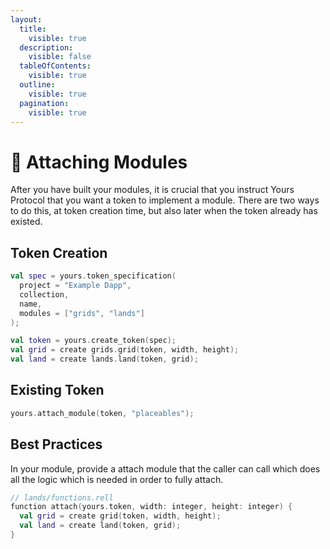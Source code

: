```yaml
---
layout:
  title:
    visible: true
  description:
    visible: false
  tableOfContents:
    visible: true
  outline:
    visible: true
  pagination:
    visible: true
---
```


# 🔌 Attaching Modules

After you have built your modules, it is crucial that you instruct Yours Protocol that you want a token to implement a module. There are two ways to do this, at token creation time, but also later when the token already has existed.

## Token Creation

```kotlin
val spec = yours.token_specification(
  project = "Example Dapp",
  collection,
  name,
  modules = ["grids", "lands"]
);

val token = yours.create_token(spec);
val grid = create grids.grid(token, width, height);
val land = create lands.land(token, grid);
```

## Existing Token

```kotlin
yours.attach_module(token, "placeables");
```

## Best Practices

In your module, provide a attach module that the caller can call which does all the logic which is needed in order to fully attach.

```kotlin
// lands/functions.rell
function attach(yours.token, width: integer, height: integer) {
  val grid = create grid(token, width, height);
  val land = create land(token, grid);
}
```
